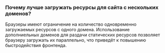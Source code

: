 ### Почему лучше загружать ресурсы для сайта с нескольких доменов?

Браузеры имеют ограничение на количество одновременно загружаемых ресурсов с одного домена. Использование дополниельных доменов для раздачи статических ресурсов позволяет браузеру загружать их параллельно, что приведёт к повышению быстродействия фронтенда.

